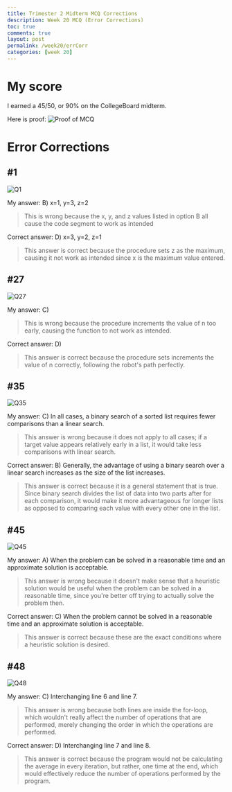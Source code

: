 ```yaml
---
title: Trimester 2 Midterm MCQ Corrections
description: Week 20 MCQ (Error Corrections)
toc: true
comments: true
layout: post
permalink: /week20/errCorr
categories: [week 20]
---
```


# My score

I earned a 45/50, or 90% on the CollegeBoard midterm.

Here is proof:
![Proof of MCQ](../images/wk20MCQ.jpg)

# Error Corrections

## #1

![Q1](../images/Q1.jpg)

My answer: B) x=1, y=3, z=2

> This is wrong because the x, y, and z values listed in option B all cause the code segment to work as intended

Correct answer: D) x=3, y=2, z=1

> This answer is correct because the procedure sets z as the maximum, causing it not work as intended since x is the maximum value entered.

## #27

![Q27](../images/Q27.jpg)

My answer: C)

> This is wrong because the procedure increments the value of n too early, causing the function to not work as intended.

Correct answer: D)

> This answer is correct because the procedure sets increments the value of n correctly, following the robot's path perfectly.

## #35

![Q35](../images/Q35.jpg)

My answer: C) In all cases, a binary search of a sorted list requires fewer comparisons than a linear search.

> This answer is wrong because it does not apply to all cases; if a target value appears relatively early in a list, it would take less comparisons with linear search.

Correct answer: B) Generally, the advantage of using a binary search over a linear search increases as the size of the list increases.

> This answer is correct because it is a general statement that is true. Since binary search divides the list of data into two parts after for each comparison, it would make it more advantageous for longer lists as opposed to comparing each value with every other one in the list.

## #45

![Q45](../images/Q45.jpg)

My answer: A) When the problem can be solved in a reasonable time and an approximate solution is acceptable.

> This answer is wrong because it doesn't make sense that a heuristic solution would be useful when the problem can be solved in a reasonable time, since you're better off trying to actually solve the problem then.

Correct answer: C) When the problem cannot be solved in a reasonable time and an approximate solution is acceptable.

> This answer is correct because these are the exact conditions where a heuristic solution is desired.

## #48

![Q48](../images/Q48.jpg)

My answer: C) Interchanging line 6 and line 7.

> This answer is wrong because both lines are inside the for-loop, which wouldn't really affect the number of operations that are performed, merely changing the order in which the operations are performed.

Correct answer: D) Interchanging line 7 and line 8.

> This answer is correct because the program would not be calculating the average in every iteration, but rather, one time at the end, which would effectively reduce the number of operations performed by the program.